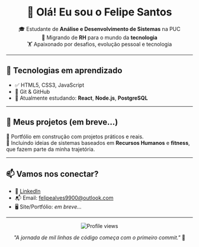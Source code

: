 <h1 align="center">👋 Olá! Eu sou o Felipe Santos</h1>

<p align="center">
🎓 Estudante de <strong>Análise e Desenvolvimento de Sistemas</strong> na PUC <br>
🧠 Migrando de <strong>RH</strong> para o mundo da <strong>tecnologia</strong> <br>
🏋️ Apaixonado por desafios, evolução pessoal e tecnologia <br>
</p>

---

## 🚀 Tecnologias em aprendizado

- ✅ HTML5, CSS3, JavaScript
- 🔄 Git & GitHub
- 🌱 Atualmente estudando: **React**, **Node.js**, **PostgreSQL**

---

## 📂 Meus projetos (em breve...)

🔧 Portfólio em construção com projetos práticos e reais.  
📌 Incluindo ideias de sistemas baseados em **Recursos Humanos** e **fitness**, que fazem parte da minha trajetória.

---

## 📫 Vamos nos conectar?

- 💼 [LinkedIn](https://www.linkedin.com/in/felipe-alves1999) 
- 📬 Email: felipealves9900@outlook.com
- 🖥️ Site/Portfólio: *em breve...*

---

<p align="center">
  <img src="https://komarev.com/ghpvc/?username=Felipe-ads33&style=flat-square" alt="Profile views" />
</p>

<p align="center"><i>"A jornada de mil linhas de código começa com o primeiro commit."</i> 🚀</p>

